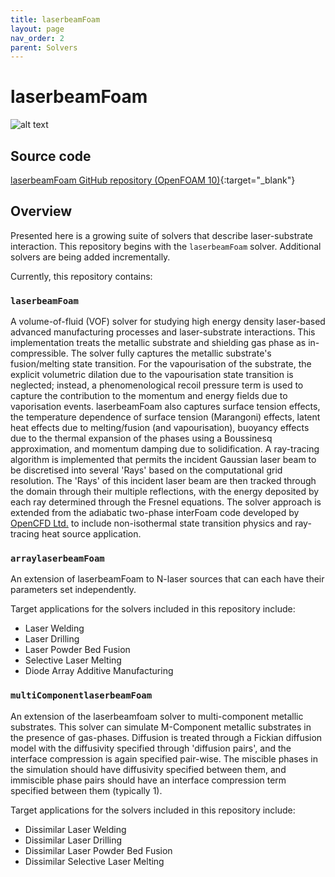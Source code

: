 ```yaml
---
title: laserbeamFoam
layout: page
nav_order: 2
parent: Solvers
---
```


# laserbeamFoam

![alt text](https://github.com/micmog/LaserbeamFoam/blob/main/images/Powder.png?raw=true)

## Source code

[laserbeamFoam GitHub repository (OpenFOAM 10)](https://github.com/laserbeamfoam/LaserbeamFoam){:target="_blank"} 

## Overview
Presented here is a growing suite of solvers that describe laser-substrate interaction. This repository begins with the `laserbeamFoam` solver. Additional solvers are being added incrementally.

Currently, this repository contains:
### `laserbeamFoam`
A volume-of-fluid (VOF) solver for studying high energy density laser-based advanced manufacturing processes and laser-substrate interactions. This implementation treats the metallic substrate and shielding gas phase as in-compressible. The solver fully captures the metallic substrate's fusion/melting state transition. For the vapourisation of the substrate, the explicit volumetric dilation due to the vapourisation state transition is neglected; instead, a phenomenological recoil pressure term is used to capture the contribution to the momentum and energy fields due to vaporisation events. laserbeamFoam also captures surface tension effects, the temperature dependence of surface tension (Marangoni) effects, latent heat effects due to melting/fusion (and vapourisation), buoyancy effects due to the thermal expansion of the phases using a Boussinesq approximation, and momentum damping due to solidification.
A ray-tracing algorithm is implemented that permits the incident Gaussian laser beam to be discretised into several 'Rays' based on the computational grid resolution. The 'Rays' of this incident laser beam are then tracked through the domain through their multiple reflections, with the energy deposited by each ray determined through the Fresnel equations. The solver approach is extended from the adiabatic two-phase interFoam code developed by [OpenCFD Ltd.](http://openfoam.com/) to include non-isothermal state transition physics and ray-tracing heat source application.

### `arraylaserbeamFoam`

An extension of laserbeamFoam to N-laser sources that can each have their parameters set independently.

 Target applications for the solvers included in this repository include:

* Laser Welding
* Laser Drilling
* Laser Powder Bed Fusion
* Selective Laser Melting
* Diode Array Additive Manufacturing


### `multiComponentlaserbeamFoam`

An extension of the laserbeamfoam solver to multi-component metallic substrates. This solver can simulate M-Component metallic substrates in the presence of gas-phases. Diffusion is treated through a Fickian diffusion model with the diffusivity specified through 'diffusion pairs', and the interface compression is again specified pair-wise. The miscible phases in the simulation should have diffusivity specified between them, and immiscible phase pairs should have an interface compression term specified between them (typically 1).

Target applications for the solvers included in this repository include:

* Dissimilar Laser Welding
* Dissimilar Laser Drilling
* Dissimilar Laser Powder Bed Fusion
* Dissimilar Selective Laser Melting

